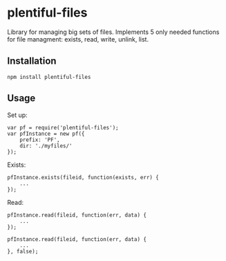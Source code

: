 # plentiful-files

Library for managing big sets of files. Implements 5 only needed functions for file managment: exists, read, write, unlink, list.


## Installation

    npm install plentiful-files


## Usage

Set up:

    var pf = require('plentiful-files');
    var pfInstance = new pf({
        prefix: 'PF',
        dir: './myfiles/'
    });

Exists:

    pfInstance.exists(fileid, function(exists, err) {
        ...
    });

Read:

    pfInstance.read(fileid, function(err, data) {
        ...
    });

    pfInstance.read(fileid, function(err, data) {
        ...
    }, false);
